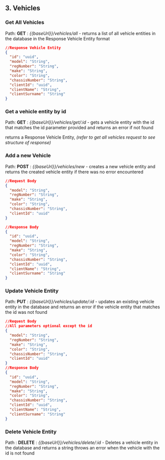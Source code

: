 ## 3. **Vehicles**

### Get All Vehicles

Path: **GET** : _{{baseUrl}}/vehicles/all_ - returns a list of all vehicle entities in the database in the Response
Vehicle Entity format

```json lines
//Response Vehicle Entity 
{
  "id": "uuid",
  "model": "String",
  "regNumber": "String",
  "make": "String",
  "color": "String",
  "chassisNumber": "String",
  "clientId": "uuid",
  "clientName": "String",
  "clientSurname": "String"
}
```

### Get a vehicle entity by id

Path: **GET** : _{{baseUrl}}/vehicles/get/:id_ - gets a vehicle entity with the id that matches the id parameter
provided and returns an error if not found

returns a Response Vehicle Entity, _(refer to get all vehicles request to see structure of response)_

### Add a new Vehicle

Path: **POST** : _{{baseUrl}}/vehicles/new_ - creates a new vehicle entity and returns the created vehicle entity if
there was no error encountered

```json lines
//Request Body
{
  "model": "String",
  "regNumber": "String",
  "make": "String",
  "color": "String",
  "chassisNumber": "String",
  "clientId": "uuid"
}

//Response Body
{
  "id": "uuid",
  "model": "String",
  "regNumber": "String",
  "make": "String",
  "color": "String",
  "chassisNumber": "String",
  "clientId": "uuid",
  "clientName": "String",
  "clientSurname": "String"
}

```

### Update Vehicle Entity

Path: **PUT** : _{{baseUrl}}/vehicles/update/:id_ - updates an existing vehicle entity in the database and returns an
error if the vehicle entity that matches the id was not found

```json lines
//Request Body
//All parameters optional except the id
{
  "model": "String",
  "regNumber": "String",
  "make": "String",
  "color": "String",
  "chassisNumber": "String",
  "clientId": "uuid"
}
//Response Body
{
  "id": "uuid",
  "model": "String",
  "regNumber": "String",
  "make": "String",
  "color": "String",
  "chassisNumber": "String",
  "clientId": "uuid",
  "clientName": "String",
  "clientSurname": "String"
}
```

### Delete Vehicle Entity

Path : **DELETE** : _{{baseUrl}}/vehicles/delete/:id_ - Deletes a vehicle entity in the database and returns a string
throws an error when the vehicle with the id is not found